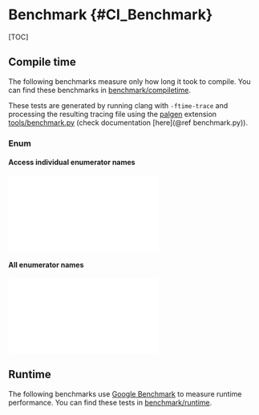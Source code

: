 # Benchmark {#CI_Benchmark}

[TOC]

## Compile time
The following benchmarks measure only how long it took to compile. You can find these benchmarks in [benchmark/compiletime](https://github.com/Tsche/repr/tree/master/benchmark/compiletime).

These tests are generated by running clang with `-ftime-trace` and processing the resulting tracing file using the [palgen](https://github.com/palliate/palgen) extension [tools/benchmark.py](https://github.com/Tsche/repr/tree/master/tools/benchmark.py) (check documentation [here](@ref benchmark.py)). 

### Enum
#### Access individual enumerator names
![frappe-chart enum_name](benchmark/enum/librepr::enum_name<Foo>.json)

#### All enumerator names
![frappe-chart enum_names](benchmark/enum/librepr::enum_names<Foo>.json)

## Runtime
The following benchmarks use [Google Benchmark](https://github.com/google/benchmark/) to measure runtime performance. You can find these tests in [benchmark/runtime](https://github.com/Tsche/repr/tree/master/benchmark/runtime).